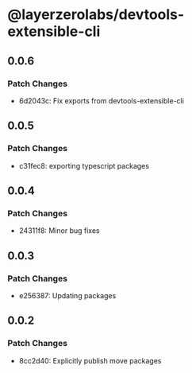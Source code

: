 # @layerzerolabs/devtools-extensible-cli

## 0.0.6

### Patch Changes

- 6d2043c: Fix exports from devtools-extensible-cli

## 0.0.5

### Patch Changes

- c31fec8: exporting typescript packages

## 0.0.4

### Patch Changes

- 24311f8: Minor bug fixes

## 0.0.3

### Patch Changes

- e256387: Updating packages

## 0.0.2

### Patch Changes

- 8cc2d40: Explicitly publish move packages
